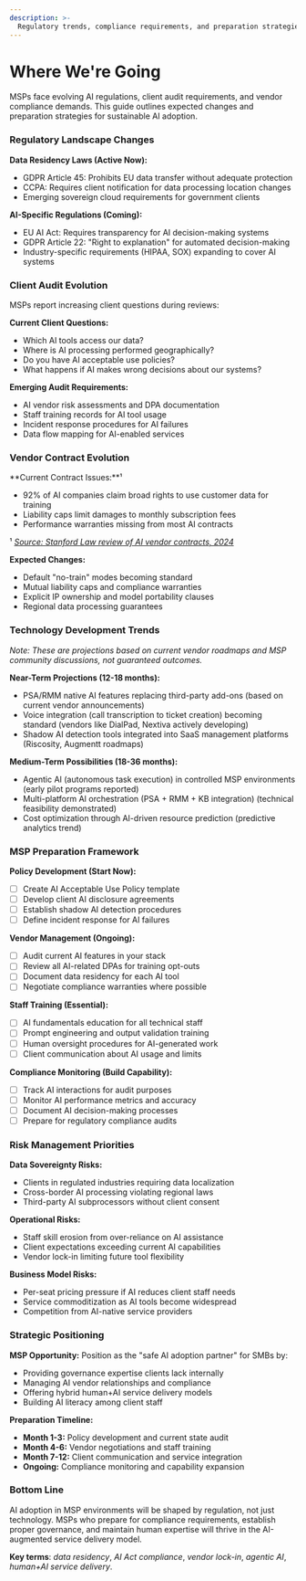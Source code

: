 ```yaml
---
description: >-
  Regulatory trends, compliance requirements, and preparation strategies for MSPs adopting AI tools in client environments.
---
```


# Where We're Going

MSPs face evolving AI regulations, client audit requirements, and vendor compliance demands. This guide outlines expected changes and preparation strategies for sustainable AI adoption.

### **Regulatory Landscape Changes**

**Data Residency Laws (Active Now):**

- GDPR Article 45: Prohibits EU data transfer without adequate protection
- CCPA: Requires client notification for data processing location changes
- Emerging sovereign cloud requirements for government clients

**AI-Specific Regulations (Coming):**

- EU AI Act: Requires transparency for AI decision-making systems
- GDPR Article 22: "Right to explanation" for automated decision-making
- Industry-specific requirements (HIPAA, SOX) expanding to cover AI systems

### **Client Audit Evolution**

MSPs report increasing client questions during reviews:

**Current Client Questions:**

- Which AI tools access our data?
- Where is AI processing performed geographically?
- Do you have AI acceptable use policies?
- What happens if AI makes wrong decisions about our systems?

**Emerging Audit Requirements:**

- AI vendor risk assessments and DPA documentation
- Staff training records for AI tool usage
- Incident response procedures for AI failures
- Data flow mapping for AI-enabled services

### **Vendor Contract Evolution**

**Current Contract Issues:**¹

- 92% of AI companies claim broad rights to use customer data for training
- Liability caps limit damages to monthly subscription fees
- Performance warranties missing from most AI contracts

¹ _[Source: Stanford Law review of AI vendor contracts, 2024](https://law.stanford.edu/2025/03/21/navigating-ai-vendor-contracts-and-the-future-of-law-a-guide-for-legal-tech-innovators/)_

**Expected Changes:**

- Default "no-train" modes becoming standard
- Mutual liability caps and compliance warranties
- Explicit IP ownership and model portability clauses
- Regional data processing guarantees

### **Technology Development Trends**

_Note: These are projections based on current vendor roadmaps and MSP community discussions, not guaranteed outcomes._

**Near-Term Projections (12-18 months):**

- PSA/RMM native AI features replacing third-party add-ons (based on current vendor announcements)
- Voice integration (call transcription to ticket creation) becoming standard (vendors like DialPad, Nextiva actively developing)
- Shadow AI detection tools integrated into SaaS management platforms (Riscosity, Augmentt roadmaps)

**Medium-Term Possibilities (18-36 months):**

- Agentic AI (autonomous task execution) in controlled MSP environments (early pilot programs reported)
- Multi-platform AI orchestration (PSA + RMM + KB integration) (technical feasibility demonstrated)
- Cost optimization through AI-driven resource prediction (predictive analytics trend)

### **MSP Preparation Framework**

**Policy Development (Start Now):**

- [ ] Create AI Acceptable Use Policy template
- [ ] Develop client AI disclosure agreements
- [ ] Establish shadow AI detection procedures
- [ ] Define incident response for AI failures

**Vendor Management (Ongoing):**

- [ ] Audit current AI features in your stack
- [ ] Review all AI-related DPAs for training opt-outs
- [ ] Document data residency for each AI tool
- [ ] Negotiate compliance warranties where possible

**Staff Training (Essential):**

- [ ] AI fundamentals education for all technical staff
- [ ] Prompt engineering and output validation training
- [ ] Human oversight procedures for AI-generated work
- [ ] Client communication about AI usage and limits

**Compliance Monitoring (Build Capability):**

- [ ] Track AI interactions for audit purposes
- [ ] Monitor AI performance metrics and accuracy
- [ ] Document AI decision-making processes
- [ ] Prepare for regulatory compliance audits

### **Risk Management Priorities**

**Data Sovereignty Risks:**

- Clients in regulated industries requiring data localization
- Cross-border AI processing violating regional laws
- Third-party AI subprocessors without client consent

**Operational Risks:**

- Staff skill erosion from over-reliance on AI assistance
- Client expectations exceeding current AI capabilities
- Vendor lock-in limiting future tool flexibility

**Business Model Risks:**

- Per-seat pricing pressure if AI reduces client staff needs
- Service commoditization as AI tools become widespread
- Competition from AI-native service providers

### **Strategic Positioning**

**MSP Opportunity:**
Position as the "safe AI adoption partner" for SMBs by:

- Providing governance expertise clients lack internally
- Managing AI vendor relationships and compliance
- Offering hybrid human+AI service delivery models
- Building AI literacy among client staff

**Preparation Timeline:**

- **Month 1-3:** Policy development and current state audit
- **Month 4-6:** Vendor negotiations and staff training
- **Month 7-12:** Client communication and service integration
- **Ongoing:** Compliance monitoring and capability expansion

### **Bottom Line**

AI adoption in MSP environments will be shaped by regulation, not just technology. MSPs who prepare for compliance requirements, establish proper governance, and maintain human expertise will thrive in the AI-augmented service delivery model.

**Key terms**: _data residency_, _AI Act compliance_, _vendor lock-in_, _agentic AI_, _human+AI service delivery_.
